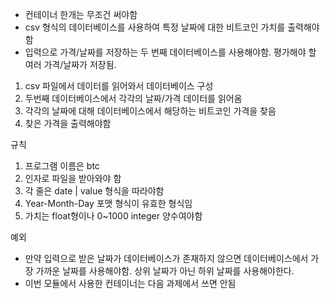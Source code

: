 - 컨테이너 한개는 무조건 써야함
- csv 형식의 데이터베이스를 사용하여 특정 날짜에 대한 비트코인 가치를 출력해야함
- 입력으로 가격/날짜를 저장하는 두 번째 데이터베이스를 사용해야함. 평가해야 할 여러 가격/날짜가 저장됨.

1. csv 파일에서 데이터를 읽어와서 데이터베이스 구성
2. 두번째 데이터베이스에서 각각의 날짜/가격 데이터를 읽어옴
3. 각각의 날짜에 대해 데이터베이스에서 해당하는 비트코인 가격을 찾음
4. 찾은 가격을 출력해야함

규칙
1. 프로그램 이름은 btc
2. 인자로 파일을 받아와야 함
3. 각 줄은 date | value 형식을 따라야함
4. Year-Month-Day 포맷 형식이 유효한 형식임
5. 가치는 float형이나 0~1000 integer 양수여야함

예외
- 만약 입력으로 받은 날짜가 데이터베이스가 존재하지 않으면 데이터베이스에서 가장 가까운 날짜를 사용해야함. 상위 날짜가 아닌 하위 날짜를 사용해야한다.
- 이번 모듈에서 사용한 컨테이너는 다음 과제에서 쓰면 안됨